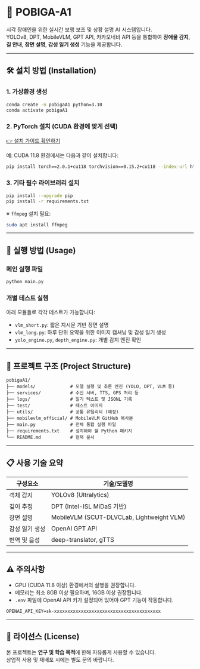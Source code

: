 # 🦯 POBIGA-A1

시각 장애인을 위한 실시간 보행 보조 및 상황 설명 AI 시스템입니다.  
YOLOv8, DPT, MobileVLM, GPT API, 카카오네비 API 등을 통합하여 **장애물 감지**, **길 안내**, **장면 설명**, **감성 일기 생성** 기능을 제공합니다.

---

## 🛠️ 설치 방법 (Installation)

### 1. 가상환경 생성

```bash
conda create -n pobigaA1 python=3.10
conda activate pobigaA1
```

### 2. PyTorch 설치 (CUDA 환경에 맞게 선택)

[👉 설치 가이드 확인하기](https://pytorch.org/get-started/locally/)

예: CUDA 11.8 환경에서는 다음과 같이 설치합니다:

```bash
pip install torch==2.0.1+cu118 torchvision==0.15.2+cu118 --index-url https://download.pytorch.org/whl/cu118
```

### 3. 기타 필수 라이브러리 설치

```bash
pip install --upgrade pip
pip install -r requirements.txt
```

※ `ffmpeg` 설치 필요:  
```bash
sudo apt install ffmpeg
```

---

## 🚀 실행 방법 (Usage)

### 메인 실행 파일

```bash
python main.py
```

### 개별 테스트 실행

아래 모듈들로 각각 테스트가 가능합니다:

- `vlm_short.py`: 짧은 지시문 기반 장면 설명
- `vlm_long.py`: 하루 단위 요약을 위한 이미지 캡셔닝 및 감성 일기 생성
- `yolo_engine.py`, `depth_engine.py`: 개별 감지 엔진 확인

---

## 📁 프로젝트 구조 (Project Structure)

```
pobigaA1/
├── models/             # 모델 실행 및 추론 엔진 (YOLO, DPT, VLM 등)
├── services/           # 수신 서버, TTS, GPS 처리 등
├── logs/               # 일기 텍스트 및 JSONL 기록
├── test/               # 테스트 이미지
├── utils/              # 공통 유틸리티 (예정)
├── mobilevlm_official/ # MobileVLM GitHub 복사본
├── main.py             # 전체 통합 실행 파일
├── requirements.txt    # 설치해야 할 Python 패키지
└── README.md           # 현재 문서
```

---

## 📋 사용 기술 요약

| 구성요소      | 기술/모델명                                      |
|---------------|--------------------------------------------------|
| 객체 감지     | YOLOv8 (Ultralytics)                             |
| 깊이 추정     | DPT (Intel-ISL MiDaS 기반)                       |
| 장면 설명     | MobileVLM (SCUT-DLVCLab, Lightweight VLM)       |
| 감성 일기 생성 | OpenAI GPT API                                  |
| 번역 및 음성  | deep-translator, gTTS                            |

---

## ⚠️ 주의사항

- GPU (CUDA 11.8 이상) 환경에서의 실행을 권장합니다.
- 메모리는 최소 8GB 이상 필요하며, 16GB 이상 권장됩니다.
- `.env` 파일에 OpenAI API 키가 설정되어 있어야 GPT 기능이 작동합니다.

```
OPENAI_API_KEY=sk-xxxxxxxxxxxxxxxxxxxxxxxxxxxxxxxxxxxxxxxx
```

---

## 📄 라이선스 (License)

본 프로젝트는 **연구 및 학습 목적**에 한해 자유롭게 사용할 수 있습니다.  
상업적 사용 및 재배포 시에는 별도 문의 바랍니다.
